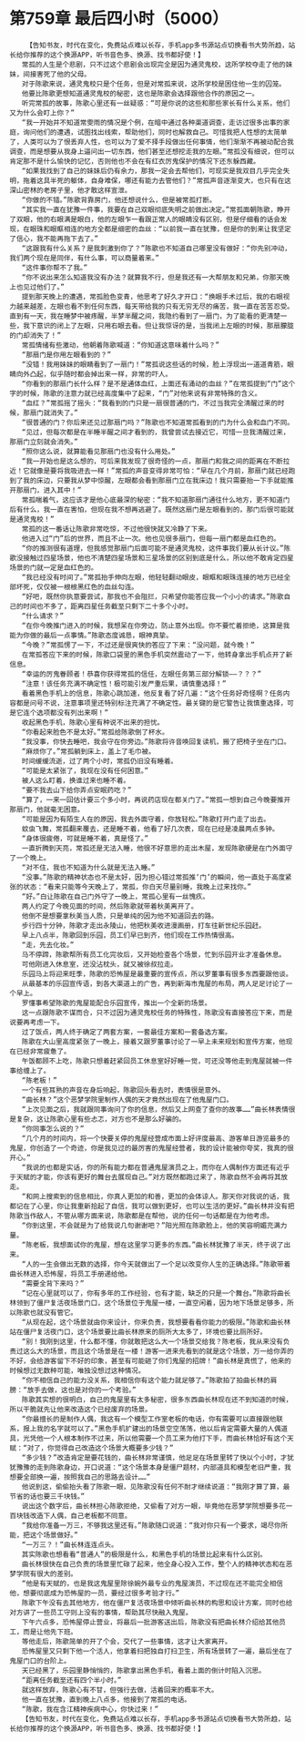 # 第759章 最后四小时（5000）
        【告知书友，时代在变化，免费站点难以长存，手机app多书源站点切换看书大势所趋，站长给你推荐的这个换源APP，听书音色多、换源、找书都好使！】
       常孤的人生是个悲剧，只不过这个悲剧会出现完全是因为通灵鬼校，这所学校夺走了他的妹妹，间接害死了他的父母。
       对于陈歌来说，通灵鬼校只是个任务，但是对常孤来说，这所学校是困住他一生的囚笼。
       他要比陈歌更想知道通灵鬼校的秘密，这也是陈歌会选择跟他合作的原因之一。
       听完常孤的故事，陈歌心里还有一丝疑惑：“可是你说的这些和那些家长有什么关系，他们又为什么会盯上你？”
       “我一开始并不知道常雯雨的情况是个例，在暗中通过各种渠道调查，走访过很多出事的家庭，询问他们的遭遇，试图找出线索，帮助他们，同时也解救自己。可惜我把人性想的太简单了，人类可以为了恨丢弃人性，也可以为了爱不择手段做出任何事情，他们渐渐不再被动配合我调查，而是想要从我身上逼问出一切东西，他们甚至还想挖走我的左眼。”常孤没有细说，但可以肯定那不是什么愉快的记忆，否则他也不会在有红衣厉鬼保护的情况下还东躲西藏。
       “如果我找到了自己的妹妹后仍有余力，那我一定会去帮他们，可现实是我双目几乎完全失明，拖着这具半死的躯体，自身难保，哪还有能力去管他们？”常孤声音逐渐变大，也只有在这深山密林的老房子里，他才敢这样宣泄。
       “你做的不错。”陈歌背靠房门，他还想说什么，但是被常孤打断。
       “其实我一直在犹豫一件事，我要在自己双眼彻底失明之前做出决定。”常孤面朝陈歌，睁开了双眼，他的右眼满是眼白，他的左眼乍一看跟正常人的眼睛没有区别，但是仔细看的话会发现，在眼珠和眼眶相连的地方全都是细密的血丝：“以前我一直在犹豫，但是你的到来让我坚定了信心，我不能再拖下去了。”
       “这跟我有什么关系？是我刺激到你了？”陈歌也不知道自己哪里没有做好：“你先别冲动，我们两个现在是同伴，有什么事，可以商量着来。”
       “这件事你帮不了我。”
       “你不说出来怎么知道我没有办法？就算我不行，但是我还有一大帮朋友和兄弟，你那天晚上也见过他们了。”
       提到那天晚上的遭遇，常孤脸色变青，他思考了好久才开口：“换眼手术过后，我的右眼视力越来越差，左眼也看不到任何东西，每天带给我的只有无穷无尽的痛苦，我一直在苦苦忍受。直到有一天，我在睡梦中被疼醒，半梦半醒之间，我隐约看到了一扇门，为了能看的更清楚一些，我下意识的闭上了左眼，只用右眼去看。但让我惊讶的是，当我闭上左眼的时候，那扇朦胧的门却消失了！”
       常孤情绪有些激动，他朝着陈歌喊道：“你知道这意味着什么吗？”
       “那扇门是你用左眼看到的？”
       “没错！我用妹妹的眼睛看到了一扇门！”常孤说这些话的时候，脸上浮现出一道道青筋，眼睛向外凸起，似乎随时都会掉出来一样，非常的吓人。
       “你看到的那扇门长什么样？是不是通体血红，上面还有涌动的血丝？”在常孤提到“门”这个字的时候，陈歌的注意力就已经高度集中了起来，“门”对他来说有非常特殊的含义。
       “血红？”常孤摇了摇头：“我看到的门只是一扇很普通的门，不过当我完全清醒过来的时候，那扇门就消失了。”
       “很普通的门？你后来还见过那扇门吗？”陈歌也不知道常孤看到的门为什么会和血门不同。
       “见过，但每次都是在半睡半醒之间才看到的，我曾尝试去接近它，可惜一旦我清醒过来，那扇门立刻就会消失。”
       “照你这么说，就算能看见那扇门也没有什么用处。”
       “我一开始也是这么想的，可后来我发现了很奇怪的一点，那扇门和我之间的距离在不断拉近！它就像是要将我吸进去一样！”常孤的声音变得非常可怕：“早在几个月前，那扇门就已经跑到了我的床边，只要我从梦中惊醒，左眼都会看到那扇门立在我床边！我只需要抬一下手就能推开那扇门，进入其中！”
       常孤喘着气，这应该才是他心底最深的秘密：“我不知道那扇门通往什么地方，更不知道门后有什么，我一直在害怕，但现在我不想再逃避了。既然这扇门是左眼看到的，那门后很可能就是通灵鬼校！”
       常孤的这一番话让陈歌非常吃惊，不过他很快就又冷静了下来。
       他进入过“门”后的世界，而且不止一次。他也见很多扇门，但每一扇门都是血红色的。
       “你的推测很有道理，但我感觉那扇门后面可能不是通灵鬼校，这件事我们要从长计议。”陈歌没接触过四星场景，他也不清楚四星场景和三星场景的区别到底是什么，所以他不敢肯定四星场景的门就一定是血红色的。
       “我已经没有时间了。”常孤抬手伸向左眼，他轻轻翻动眼皮，眼眶和眼珠连接的地方已经全部坏死，仅仅被一根根黑红色的血丝勾连。
       “好吧，既然你执意要尝试，那我也不会阻拦，只希望你能答应我一个小小的请求。”陈歌自己的时间也不多了，距离四星任务截至只剩下二十多个小时。
       “什么请求？”
       “在你今晚推门进入的时候，我想呆在你旁边，防止意外出现。你不要忙着拒绝，这算是我能为你做的最后一点事情。”陈歌态度诚恳，眼神真挚。
       “今晚？”常孤愣了一下，不过还是很爽快的答应了下来：“没问题，就今晚！”
       在常孤答应下来的时候，陈歌口袋里的黑色手机突然震动了一下，他转身拿出手机点开了新信息。
       “幸运的厉鬼眷顾者！恭喜你获得常孤的信任，左眼任务第三部分解锁——？？？”
       “注意！该任务充满不确定性！极可能引发严重后果，请慎重选择！”
       看着黑色手机上的信息，陈歌心跳加速，他反复看了好几遍：“这个任务好奇怪啊？任务内容都是问号不说，注意事项里还特别标注充满了不确定性。最关键的是它警告让我慎重选择，可是它连个选项都没有列出来啊！”
       收起黑色手机，陈歌心里有种说不出来的担忧。
       “你看起来脸色不是太好。”常孤给陈歌倒了杯水。
       “我没事，你快去睡吧，我会守在你旁边。”陈歌将许音唤回复读机，搬了把椅子坐在门口。
       “麻烦你了。”常孤躺到床上，盖上了毛巾被。
       时间缓缓流逝，过了两个小时，常孤仍旧没有睡着。
       “可能是太紧张了，我现在没有任何困意。”
       被人这么盯着，换谁过来也睡不着。
       “要不我去山下给你弄点安眠药吃？”
       “算了，一来一回估计要三个多小时，再说药店现在都关门了。”常孤一想到自己今晚要推开那扇门，他就毫无困意。
       “可能是因为有陌生人在的原因，我去外面守着，你放轻松。”陈歌打开门走了出去。
       蚊虫飞舞，常孤翻来覆去，还是睡不着，他看了好几次表，现在已经是凌晨两点多钟。
       “身体很疲倦，可就是睡不着，真是怪了。”
       一直折腾到天亮，常孤还是无法入睡，他很不好意思的走出木屋，发现陈歌硬是在门外面守了一个晚上。
       “对不住，我也不知道为什么就是无法入睡。”
       “没事。”陈歌的精神状态也不是太好，因为担心错过常孤推‘门’的瞬间，他一直处于高度紧张的状态：“看来只能等今天晚上了，常孤，你白天尽量别睡，我晚上过来找你。”
       “好。”白让陈歌在自己门外守了一晚上，常孤心里有一丝愧疚。
       两人约定了今晚见面的时间，然后陈歌就带着秋美离开了。
       他倒不是想要拿秋美当人质，只是单纯的因为他不知道回去的路。
       步行四十分钟，陈歌才走出永陵山，他把秋美收进漫画册，打车往新世纪乐园赶。
       早上八点半，陈歌回到乐园，员工们早已到齐，他们现在工作热情很高。
       “走，先去化妆。”
       马不停蹄，陈歌帮所有员工化完妆后，又开始检查各个场景，忙到乐园开业才准备休息。
       可他刚进入休息室，还没沾枕头，就又被徐叔拉走。
       乐园马上将迎来旺季，陈歌的恐怖屋是最重要的宣传点，所以罗董事有很多东西要跟他谈。
       从最基本的乐园宣传语，到各大渠道上的广告，再到新海市鬼屋的布局，两人足足讨论了一个早上。
       罗懂事希望陈歌的鬼屋能配合乐园宣传，推出一个全新的场景。
       这一点跟陈歌不谋而合，只不过因为通灵鬼校任务的特殊性，陈歌没有直接答应下来，而是说要再考虑一下。
       过了饭点，两人终于确定了两套方案，一套最佳方案和一套备选方案。
       陈歌在大山里高度紧张了一晚上，接着又跟罗董事讨论了一早上未来规划和宣传方案，他现在已经非常疲惫了。
       午饭都顾不上吃，陈歌只想着赶紧回员工休息室好好睡一觉，可还没等他走到鬼屋就被一件事给缠上了。
       “陈老板！”
       一个有些耳熟的声音在身后响起，陈歌回头看去时，表情很是意外。
       “曲长林？”这个恶梦学院里制作人偶的天才竟然出现在了他鬼屋门口。
       “上次见面之后，我就跟同事询问了你的信息，然后又上网查了查你的故事……”曲长林表情很是复杂，这让陈歌心里有些忐忑，对方也不是那么好骗的。
       “你同事怎么说的？”
       “几个月的时间内，将一个快要关停的鬼屋经营成市面上好评度最高、游客单日游览最多的鬼屋，你创造了一个奇迹，你是我见过的最厉害的鬼屋经营者，我的设计能被你夸奖，我真的很开心。”
       “我说的也都是实话，你的所有能力都在普通鬼屋演员之上，而你在人偶制作方面还有近乎于天赋的才能，你该有更好的舞台去展现自己。”对方既然都跑过来了，陈歌自然不会再将其放走。
       “和网上搜索到的信息相比，你真人更加的和善，更加的会体谅人。那天你对我说的话，我都记在了心里，你让我重新拾起了自信，我可以做到更好，也可以生活的更好。”曲长林并没有把陈歌当作敌人，不管从哪方面来说，陈歌都是在帮他，说的任何一句话都是在为他考虑。
       “你到这里，不会就是为了给我说几句谢谢吧？”阳光照在陈歌脸上，他的笑容明媚充满力量。
       “陈老板，我想面试你的鬼屋，想在这里学习更多的东西。”曲长林犹豫了半天，终于说了出来。
       “人的一生会做出无数的选择，你今天就做出了一个足以改变你人生的正确选择。”陈歌带着曲长林进入恐怖屋，将员工手册递给他。
       “需要全背下来吗？”
       “记在心里就可以了，你有多年的工作经验，也有才能，缺乏的只是一个舞台。”陈歌将曲长林领到了僵尸复活夜场景门口，这个场景位于鬼屋一楼，一直空闲着，因为地下场景足够多，所以陈歌也就没有管它。
       “从现在起，这个场景就由你来设计，你来负责，我想要看看你能力的极限。”陈歌和曲长林站在僵尸复活夜门口，这个场景要比曲长林原来的厕所大太多了，环境也要比厕所好。
       “别！我刚到这里，什么都不懂，你就敢把这么大一个场景交给我？陈老板，我从来没有负责过这么大的场景，而且这个场景是在一楼！游客一进来先看到的就是这个场景，万一给你弄的不好，会给游客留下不好的印象，甚至有可能砸了你们鬼屋的招牌！”曲长林是真慌了，他来的时候想过无数种可能，唯独没想过这种情况。
       “你不相信自己的能力没关系，我相信你有这个能力就足够了。”陈歌拍了拍曲长林的肩膀：“放手去做，这也是对你的一个考验。”
       陈歌其实想的很明白，自己的鬼屋里有太多秘密，很多东西曲长林现在还不到知道的时候，所以干脆就先让他来改造这个已经废弃的场景。
       “你最擅长的是制作人偶，我这有一个模型工作室老板的电话，你有需要可以直接跟他联系，报上我的名字就可以了。”黑色手机扩建出的场景空空荡荡，他以后肯定需要大量的人偶道具，光凭他一个人根本制作不过来，所以他需要一个员工来为他打下手，而曲长林恰好有这个天赋：“对了，你觉得自己改造这个场景大概要多少钱？”
       “多少钱？”改造肯定是要花钱的，曲长林非常谨慎，他足足在场景里转了快以个小时，才犹犹豫豫的走到陈歌身边，开口说道：“这个场景本身是僵尸题材，内部道具和模型老旧严重，我想要全部换一遍，按照我自己的思路去设计……”
       他说到这，偷偷抬头看了陈歌一眼，见陈歌没有任何不耐才继续说道：“我刚才算了算，最节省的话也要三千块钱。”
       说出这个数字后，曲长林担心陈歌拒绝，又偷看了对方一眼，毕竟他在恶梦学院想要多花一百块钱改造下人偶，自己老板都不同意。
       “我给你准备一万三，不够我这里还有。”陈歌随口说道：“我对你只有一个要求，竭尽你所能，把这个场景做好。”
       “一万三？！”曲长林连连点头。
       其实陈歌也想看看“普通人”的极限是什么，和黑色手机的场景比起来有什么区别。
       曲长林很快在自己负责的场景里忙碌了起来，他全身心投入工作，整个人的精神状态和在恶梦学院有很大的差别。
       “他是有天赋的，也是我这鬼屋里除徐婉外最专业的鬼屋演员，不过现在还不能完全相信他，想要彻底成为恐怖屋的一员，要经过很多考验才行。”
       陈歌下午没有去其他地方，他在僵尸复活夜场景中倾听曲长林的构思和设计方案，同时也给对方讲了一些员工守则上没有的事情，帮助其尽快融入鬼屋。
       下午六点多，恐怖屋停止营业，将最后一批游客送出后，陈歌没有把曲长林介绍给其他员工，而是让他先下班。
       等他走后，陈歌简单的开了个会，交代了一些事情，这才让大家离开。
       恐怖屋里又只剩下他一个活人，他拿着扫把独自打扫卫生，所有场景转了一遍，最后坐在了鬼屋门口的台阶上。
       天已经黑了，乐园里静悄悄的，陈歌拿出黑色手机，看着上面的倒计时陷入沉思。
       “距离任务截至还有四个半小时。”
       就这样放弃，陈歌心有不甘，但强行去做，活着回来的概率不大。
       他一直在犹豫，直到晚上八点多，他接到了常孤的电话。
       “陈歌，我在含江精神疾病中心，你快过来！”
       【告知书友，时代在变化，免费站点难以长存，手机app多书源站点切换看书大势所趋，站长给你推荐的这个换源APP，听书音色多、换源、找书都好使！】